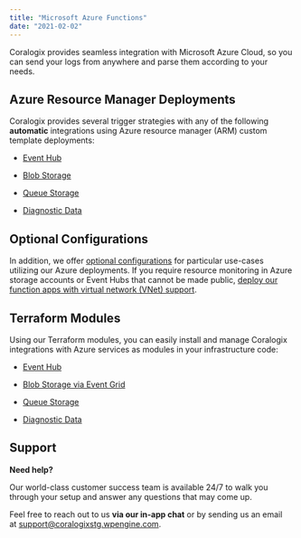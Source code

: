 ```yaml
---
title: "Microsoft Azure Functions"
date: "2021-02-02"
---
```


Coralogix provides seamless integration with Microsoft Azure Cloud, so you can send your logs from anywhere and parse them according to your needs.

## Azure Resource Manager Deployments

Coralogix provides several trigger strategies with any of the following **automatic** integrations using Azure resource manager (ARM) custom template deployments:

- [Event Hub](https://coralogixstg.wpengine.com/docs/azure-eventhub-trigger-function/)

- [Blob Storage](https://coralogixstg.wpengine.com/docs/blobstorage-microsoft-azure-functions/)

- [Queue Storage](https://coralogixstg.wpengine.com/docs/queue-storage-microsoft-azure-functions/)

- [Diagnostic Data](https://coralogixstg.wpengine.com/docs/diagnostic-data-microsoft-azure-resource-manager-arm/)

## Optional Configurations

In addition, we offer [optional configurations](https://coralogixstg.wpengine.com/docs/optional-configurations-microsoft-azure/) for particular use-cases utilizing our Azure deployments. If you require resource monitoring in Azure storage accounts or Event Hubs that cannot be made public, [deploy our function apps with virtual network (VNet) support](https://coralogixstg.wpengine.com/docs/optional-configurations-microsoft-azure/#storage-accounts--event-hubs-with-restricted-public-access).

## Terraform Modules

Using our Terraform modules, you can easily install and manage Coralogix integrations with Azure services as modules in your infrastructure code:

- [Event Hub](https://coralogixstg.wpengine.com/docs/terraform-modules-for-azure-eventhub/)

- [Blob Storage via Event Grid](https://coralogixstg.wpengine.com/docs/terraform-modules-for-azure-blob-storage-via-event-grid/)

- [Queue Storage](https://coralogixstg.wpengine.com/docs/terraform-module-for-azure-queue-storage/)

- [Diagnostic Data](https://coralogixstg.wpengine.com/docs/terraform-modules-for-azure-diagnostic-data/)

## **Support**

**Need help?**

Our world-class customer success team is available 24/7 to walk you through your setup and answer any questions that may come up.

Feel free to reach out to us **via our in-app chat** or by sending us an email at [support@coralogixstg.wpengine.com](mailto:support@coralogixstg.wpengine.com).
